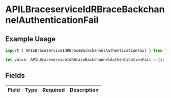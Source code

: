 # APILBraceserviceIdRBraceBackchannelAuthenticationFail

## Example Usage

```typescript
import { APILBraceserviceIdRBraceBackchannelAuthenticationFail } from "authlete-typescript-sdk/models";

let value: APILBraceserviceIdRBraceBackchannelAuthenticationFail = {};
```

## Fields

| Field       | Type        | Required    | Description |
| ----------- | ----------- | ----------- | ----------- |